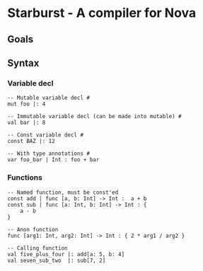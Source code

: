 # Starburst - A compiler for Nova

## Goals

## Syntax

### Variable decl

```
-- Mutable variable decl #
mut foo |: 4

-- Immutable variable decl (can be made into mutable) #
val bar |: 8

-- Const variable decl #
const BAZ |: 12

-- With type annotations #
var foo_bar | Int : foo + bar
```

### Functions

```
-- Named function, must be const'ed
const add | func [a, b: Int] -> Int :  a + b
const sub | func [a: Int, b: Int] -> Int : {
    a - b
}

-- Anon function
func [arg1: Int, arg2: Int] -> Int : { 2 * arg1 / arg2 }

-- Calling function
val five_plus_four |: add[a: 5, b: 4]
val seven_sub_two  |: sub[7, 2]
```

